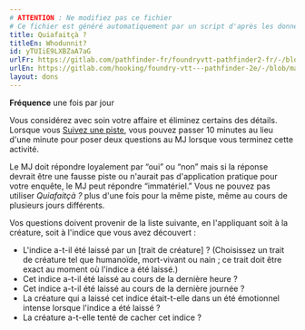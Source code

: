 ```yaml
---
# ATTENTION : Ne modifiez pas ce fichier
# Ce fichier est généré automatiquement par un script d'après les données du module Foundry VTT officiel et de sa traduction
title: Quiafaitçà ?
titleEn: Whodunnit?
id: yTUIiE9LXBZaA7aG
urlFr: https://gitlab.com/pathfinder-fr/foundryvtt-pathfinder2-fr/-/blob/master/data/feats/yTUIiE9LXBZaA7aG.htm
urlEn: https://gitlab.com/hooking/foundry-vtt---pathfinder-2e/-/blob/master/packs/data/feats.db/whodunnit.json
layout: dons
---
```

**Fréquence** une fois par jour

Vous considérez avec soin votre affaire et éliminez certains des détails. Lorsque vous [Suivez une piste](../actions/suivre-une-piste.html), vous pouvez passer 10 minutes au lieu d'une minute pour poser deux questions au MJ lorsque vous terminez cette activité.

Le MJ doit répondre loyalement par “oui” ou “non” mais si la réponse devrait être une fausse piste ou n'aurait pas d'application pratique pour votre enquête, le MJ peut répondre “immatériel.” Vous ne pouvez pas utiliser *Quiafaitçà ?* plus d'une fois pour la même piste, même au cours de plusieurs jours différents.

Vos questions doivent provenir de la liste suivante, en l'appliquant soit à la créature, soit à l'indice que vous avez découvert :

- L'indice a-t-il été laissé par un [trait de créature] ? (Choisissez un trait de créature tel que humanoïde, mort-vivant ou nain ; ce trait doit être exact au moment où l'indice a été laissé.)
- Cet indice a-t-il été laissé au cours de la dernière heure ?
- Cet indice a-t-il été laissé au cours de la dernière journée ?
- La créature qui a laissé cet indice était-t-elle dans un été émotionnel intense lorsque l'indice a été laissé ?
- La créature a-t-elle tenté de cacher cet indice ?
